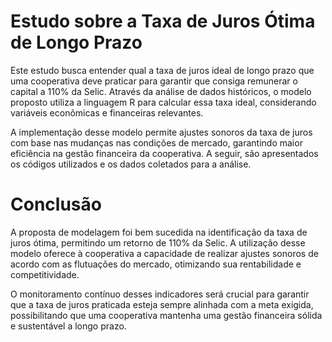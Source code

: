 # Estudo sobre a Taxa de Juros Ótima de Longo Prazo
Este estudo busca entender qual a taxa de juros ideal de longo prazo que uma cooperativa deve praticar para garantir que consiga remunerar o capital a 110% da Selic. Através da análise de dados históricos, o modelo proposto utiliza a linguagem R para calcular essa taxa ideal, considerando variáveis ​​econômicas e financeiras relevantes.

A implementação desse modelo permite ajustes sonoros da taxa de juros com base nas mudanças nas condições de mercado, garantindo maior eficiência na gestão financeira da cooperativa. A seguir, são apresentados os códigos utilizados e os dados coletados para a análise.

# Conclusão

A proposta de modelagem foi bem sucedida na identificação da taxa de juros ótima, permitindo um retorno de 110% da Selic. A utilização desse modelo oferece à cooperativa a capacidade de realizar ajustes sonoros de acordo com as flutuações do mercado, otimizando sua rentabilidade e competitividade.

O monitoramento contínuo desses indicadores será crucial para garantir que a taxa de juros praticada esteja sempre alinhada com a meta exigida, possibilitando que uma cooperativa mantenha uma gestão financeira sólida e sustentável a longo prazo.
